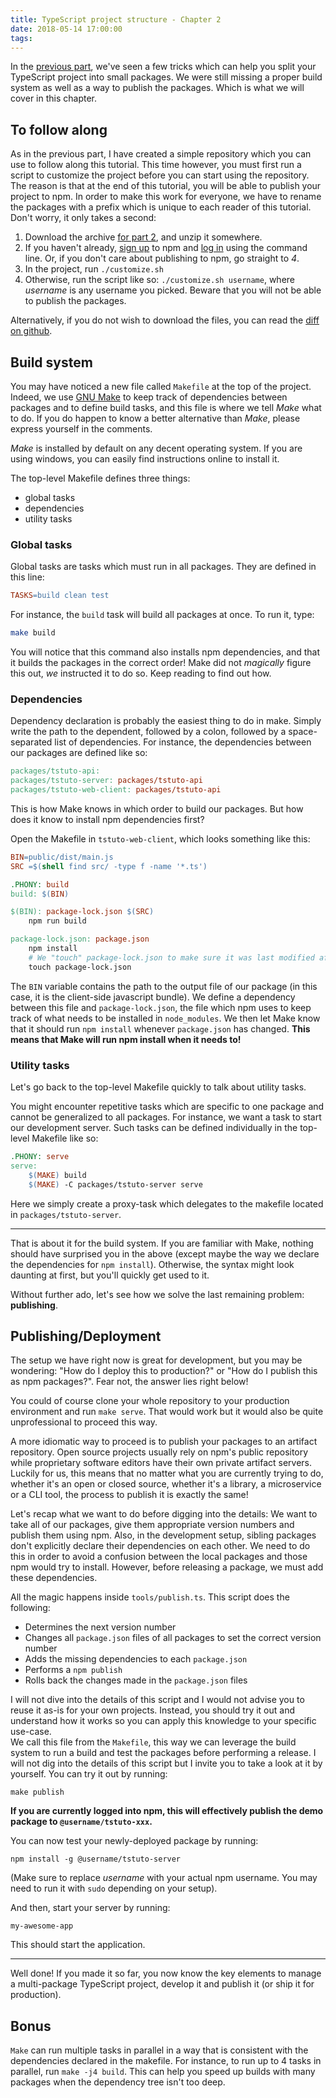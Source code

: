 ```yaml
---
title: TypeScript project structure - Chapter 2
date: 2018-05-14 17:00:00
tags:
---
```


In the [previous part](https://blog.hmil.fr/2018/03/TypeScript-project-structure/), we've seen a few tricks which can help you split your TypeScript project into small packages. We were still missing a proper build system as well as a way to publish the packages. Which is what we will cover in this chapter.

## To follow along

As in the previous part, I have created a simple repository which you can use to follow along this tutorial. This time however, you must first run a script to customize the project before you can start using the repository. The reason is that at the end of this tutorial, you will be able to publish your project to npm. In order to make this work for everyone, we have to rename the packages with a prefix which is unique to each reader of this tutorial. Don't worry, it only takes a second:

1. Download the archive [for part 2](https://github.com/hmil/ts-seed-project/archive/part2.zip), and unzip it somewhere.
2. If you haven't already, [sign up](https://www.npmjs.com/signup) to npm and [log in](https://docs.npmjs.com/cli/adduser) using the command line. Or, if you don't care about publishing to npm, go straight to *4*.
3. In the project, run `./customize.sh`
4. Otherwise, run the script like so: `./customize.sh username`, where _username_ is any username you picked. Beware that you will not be able to publish the packages. 

Alternatively, if you do not wish to download the files, you can read the [diff on github](https://github.com/hmil/ts-seed-project/compare/part1...part2).


## Build system

You may have noticed a new file called `Makefile` at the top of the project. Indeed, we use [GNU Make](https://www.gnu.org/software/make/) to keep track of dependencies between packages and to define build tasks, and this file is where we tell _Make_ what to do. If you do happen to know a better alternative than _Make_, please express yourself in the comments.

_Make_ is installed by default on any decent operating system. If you are using windows, you can easily find instructions online to install it.  

The top-level Makefile defines three things: 
- global tasks
- dependencies
- utility tasks

### Global tasks

Global tasks are tasks which must run in all packages. They are defined in this line:

```Makefile
TASKS=build clean test
```

For instance, the `build` task will build all packages at once. To run it, type:

```sh
make build	
```

You will notice that this command also installs npm dependencies, and that it builds the packages in the correct order! Make did not _magically_ figure this out, *we* instructed it to do so. Keep reading to find out how.

### Dependencies

Dependency declaration is probably the easiest thing to do in make. Simply write the path to the dependent, followed by a colon, followed by a space-separated list of dependencies.
For instance, the dependencies between our packages are defined like so:

```Makefile
packages/tstuto-api:
packages/tstuto-server: packages/tstuto-api
packages/tstuto-web-client: packages/tstuto-api
```

This is how Make knows in which order to build our packages. But how does it know to install npm dependencies first?

Open the Makefile in `tstuto-web-client`, which looks something like this:

```Makefile
BIN=public/dist/main.js
SRC =$(shell find src/ -type f -name '*.ts')

.PHONY: build
build: $(BIN)

$(BIN): package-lock.json $(SRC)
	npm run build

package-lock.json: package.json
	npm install
	# We "touch" package-lock.json to make sure it was last modified after package.json
	touch package-lock.json
```

The `BIN` variable contains the path to the output file of our package (in this case, it is the client-side javascript bundle). We define a dependency between this file and `package-lock.json`, the file which npm uses to keep track of what needs to be installed in `node_modules`. We then let Make know that it should run `npm install` whenever `package.json` has changed. **This means that Make will run npm install when it needs to!**


### Utility tasks

Let's go back to the top-level Makefile quickly to talk about utility tasks.

You might encounter repetitive tasks which are specific to one package and cannot be generalized to all packages. For instance, we want a task to start our development server. Such tasks can be defined individually in the top-level Makefile like so:

```Makefile
.PHONY: serve
serve:
	$(MAKE) build
	$(MAKE) -C packages/tstuto-server serve
```

Here we simply create a proxy-task which delegates to the makefile located in `packages/tstuto-server`. 

<!-- You may be wondering why this task explicitly invokes `make build` instead of defining a dependency on `build`. That is where we reach the limits of Make. Simply put, we cannot depend on global tasks because we used a hack to declare them. The hack itself is at the end of the Makefile but it is not worth discussing in this tutorial.
-->
---

That is about it for the build system. If you are familiar with Make, nothing should have surprised you in the above (except maybe the way we declare the dependencies for `npm install`). Otherwise, the syntax might look daunting at first, but you'll quickly get used to it.

Without further ado, let's see how we solve the last remaining problem: **publishing**.


## Publishing/Deployment

The setup we have right now is great for development, but you may be wondering: "How do I deploy this to production?" or "How do I publish this as npm packages?". Fear not, the answer lies right below!

You could of course clone your whole repository to your production environment and run `make serve`. That would work but it would also be quite unprofessional to proceed this way.

A more idiomatic way to proceed is to publish your packages to an artifact repository. Open source projects usually rely on npm's public repository while proprietary software editors have their own private artifact servers. Luckily for us, this means that no matter what you are currently trying to do, whether it's an open or closed source, whether it's a library, a microservice or a CLI tool, the process to publish it is exactly the same!

Let's recap what we want to do before digging into the details: We want to take all of our packages, give them appropriate version numbers and publish them using npm. Also, in the development setup, sibling packages don't explicitly declare their dependencies on each other. We need to do this in order to avoid a confusion between the local packages and those npm would try to install. However, before releasing a package, we must add these dependencies.

All the magic happens inside `tools/publish.ts`. This script does the following:
- Determines the next version number
- Changes all `package.json` files of all packages to set the correct version number
- Adds the missing dependencies to each `package.json`
- Performs a `npm publish`
- Rolls back the changes made in the `package.json` files

I will not dive into the details of this script and I would not advise you to reuse it as-is for your own projects. Instead, you should try it out and understand how it works so you can apply this knowledge to your specific use-case.  
We call this file from the `Makefile`, this way we can leverage the build system to run a build and test the packages before performing a release. I will not dig into the details of this script but I invite you to take a look at it by yourself. You can try it out by running:

```
make publish
```

**If you are currently logged into npm, this will effectively publish the demo package to `@username/tstuto-xxx`.**

You can now test your newly-deployed package by running:

```
npm install -g @username/tstuto-server
```

(Make sure to replace _username_ with your actual npm username. You may need to run it with `sudo` depending on your setup).

And then, start your server by running:

```
my-awesome-app
```

This should start the application.

---

Well done! If you made it so far, you now know the key elements to manage a multi-package TypeScript project, develop it and publish it (or ship it for production).

## Bonus

`Make` can run multiple tasks in parallel in a way that is consistent with the dependencies declared in the makefile. For instance, to run up to 4 tasks in parallel, run `make -j4 build`. This can help you speed up builds with many packages when the dependency tree isn't too deep.

